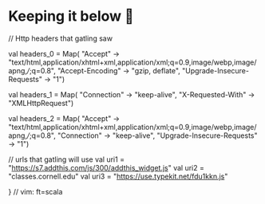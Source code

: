 # Keeping it below 💯


// Http headers that gatling saw


  val headers_0 = Map(
    "Accept" -> "text/html,application/xhtml+xml,application/xml;q=0.9,image/webp,image/apng,*/*;q=0.8",
    "Accept-Encoding" -> "gzip, deflate",
    "Upgrade-Insecure-Requests" -> "1")

  val headers_1 = Map(
    "Connection" -> "keep-alive",
    "X-Requested-With" -> "XMLHttpRequest")

  val headers_2 = Map(
    "Accept" -> "text/html,application/xhtml+xml,application/xml;q=0.9,image/webp,image/apng,*/*;q=0.8",
    "Connection" -> "keep-alive",
    "Upgrade-Insecure-Requests" -> "1")


// urls that gatling will use
    val uri1 = "https://s7.addthis.com/js/300/addthis_widget.js"
    val uri2 = "classes.cornell.edu"
    val uri3 = "https://use.typekit.net/fdu1kkn.js"

}
// vim: ft=scala

